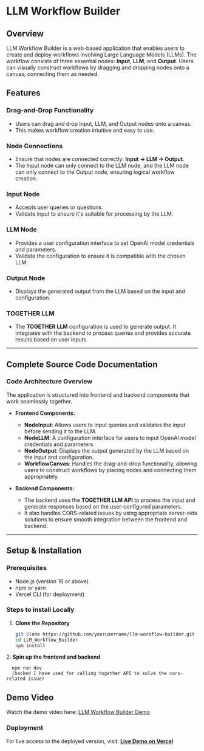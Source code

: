 # LLM Workflow Builder

## Overview
LLM Workflow Builder is a web-based application that enables users to create and deploy workflows involving Large Language Models (LLMs). The workflow consists of three essential nodes: **Input**, **LLM**, and **Output**. Users can visually construct workflows by dragging and dropping nodes onto a canvas, connecting them as needed.

## Features

### **Drag-and-Drop Functionality**
- Users can drag and drop Input, LLM, and Output nodes onto a canvas.
- This makes workflow creation intuitive and easy to use.

### **Node Connections**
- Ensure that nodes are connected correctly: **Input → LLM → Output**.
- The Input node can only connect to the LLM node, and the LLM node can only connect to the Output node, ensuring logical workflow creation.

### **Input Node**
- Accepts user queries or questions.
- Validate input to ensure it's suitable for processing by the LLM.

### **LLM Node**
- Provides a user configuration interface to set OpenAI model credentials and parameters.
- Validate the configuration to ensure it is compatible with the chosen LLM.

### **Output Node**
- Displays the generated output from the LLM based on the input and configuration.

### **TOGETHER LLM**
- The **TOGETHER LLM** configuration is used to generate output. It integrates with the backend to process queries and provides accurate results based on user inputs.

---

## Complete Source Code Documentation

### **Code Architecture Overview**

The application is structured into frontend and backend components that work seamlessly together.

- **Frontend Components:**
  - **NodeInput**: Allows users to input queries and validates the input before sending it to the LLM.
  - **NodeLLM**: A configuration interface for users to input OpenAI model credentials and parameters.
  - **NodeOutput**: Displays the output generated by the LLM based on the input and configuration.
  - **WorkflowCanvas**: Handles the drag-and-drop functionality, allowing users to construct workflows by placing nodes and connecting them appropriately.

- **Backend Components:**
  - The backend uses the **TOGETHER LLM API** to process the input and generate responses based on the user-configured parameters.
  - It also handles CORS-related issues by using appropriate server-side solutions to ensure smooth integration between the frontend and backend.

---

## Setup & Installation

### Prerequisites
- Node.js (version 16 or above)
- npm or yarn
- Vercel CLI (for deployment)

### Steps to Install Locally

1. **Clone the Repository**
   ```bash
   git clone https://github.com/yourusername/llm-workflow-builder.git
   cd LLM_Workflow_Builder
   npm install
   ```
2: **Spin up the frontend and backend**
  ```
    npm run dev
    (backed I have used for calling together API to solve the cors-related issue)
  ```
## Demo Video

Watch the demo video here:
[LLM Workflow Builder Demo](https://drive.google.com/file/d/1_IL4kbfKOhgbeBy3bS6FmmPBdkJaumSm/view?usp=sharing)


### Deployment
  For live access to the deployed version, visit: [**Live Demo on Vercel**](https://llm-workflow-builder.vercel.app/)
  
    


